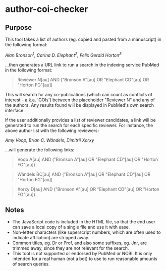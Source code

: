 # author-coi-checker

## Purpose

This tool takes a list of authors (eg. copied and pasted from a manuscript) in the following format:

_Alan Bronson<sup>1</sup>, Carina D. Elephant<sup>2</sup>, Felix Gerald Horton<sup>3</sup>_

...then generates a URL link to run a search in the indexing service PubMed in the following format:

>Reviewer N[au] AND ("Bronson A"[au] OR "Elephant CD"[au] OR "Horton FG"[au])

This will search for any co-publications (which can count as conflicts of interest - a.k.a. 'COIs') between the placeholder "Reviewer N" and any of the authors. Any results found will be displayed in PubMed's own search interface.

If the user additionally provides a list of reviewer candidates, a link will be generated to run the search for each specific reviewer. For instance, the above author list with the following reviewers:

_Amy Voop, Brian C. Wândels, Dimitrii Xorxy_

...will generate the following links:

>Voop A[au] AND ("Bronson A"[au] OR "Elephant CD"[au] OR "Horton FG"[au])

>Wândels BC[au] AND ("Bronson A"[au] OR "Elephant CD"[au] OR "Horton FG"[au])

>Xorxy D[au] AND ("Bronson A"[au] OR "Elephant CD"[au] OR "Horton FG"[au])

## Notes

- The JavaScript code is included in the HTML file, so that the end user can save a local copy of a single file and use it with ease.
- Non-letter characters (like superscript numbers, which are often used to indicate affiliation) are stripped away.
- Common titles, eg. Dr or Prof, and also some suffixes, eg. Jnr, are trimmed away, since they are not relevant for the search.
- This tool is not supported or endorsed by PubMed or NCBI. It is only intended for a real human (not a bot) to use to run reasonable amounts of search queries.